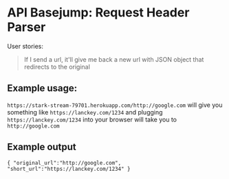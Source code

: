 # API Basejump: Request Header Parser

User stories:

> If I send a url, it'll give me back a new url with JSON object that redirects to the original

## Example usage:

`https://stark-stream-79701.herokuapp.com/http://google.com` will give you something like `https://lanckey.com/1234` and plugging `https://lanckey.com/1234` into your browser will take you to `http://google.com`

## Example output

`{ "original_url":"http://google.com", "short_url":"https://lanckey.com/1234" }`


